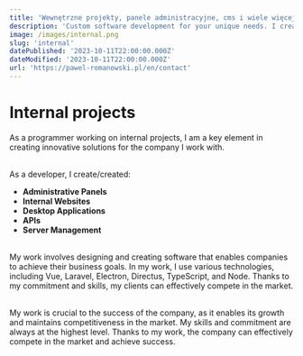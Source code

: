 ```yaml
---
title: 'Wewnętrzne projekty, panele administracyjne, cms i wiele więcej | Internal'
description: 'Custom software development for your unique needs. I create internal projects, administration panels, CMS systems, and more. With my expertise and experience, I can help you build the perfect software solution for your business. Contact me today for a free consultation!'
image: /images/internal.png
slug: 'internal'
datePublished: '2023-10-11T22:00:00.000Z'
dateModified: '2023-10-11T22:00:00.000Z'
url: 'https://pawel-romanowski.pl/en/contact'
---
```


# Internal projects

As a programmer working on internal projects, I am a key element in creating innovative solutions for the company I work with.


\
As a developer, I create/created:
- **Administrative Panels**
- **Internal Websites**
- **Desktop Applications**
- **APIs**
- **Server Management**


\
My work involves designing and creating software that enables companies to achieve their business goals. In my work, I use various technologies, including Vue, Laravel, Electron, Directus, TypeScript, and Node. Thanks to my commitment and skills, my clients can effectively compete in the market.


\
My work is crucial to the success of the company, as it enables its growth and maintains competitiveness in the market. My skills and commitment are always at the highest level. Thanks to my work, the company can effectively compete in the market and achieve success.